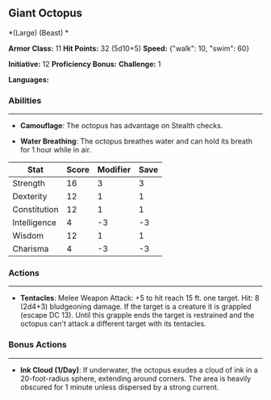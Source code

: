 ## Giant Octopus
*(Large) (Beast) *

**Armor Class:** 11
**Hit Points:** 32 (5d10+5)
**Speed:** {"walk": 10, "swim": 60}

**Initiative:** 12
**Proficiency Bonus:**
**Challenge:** 1

**Languages:** 

### Abilities
 --- 
- **Camouflage**: The octopus has advantage on Stealth checks.

- **Water Breathing**: The octopus breathes water and can hold its breath for 1 hour while in air.



| Stat | Score | Modifier | Save |
| ---- | ---- | ---- | ---- |
| Strength | 16 | 3 | 3 |
| Dexterity | 12 | 1 | 1 |
| Constitution | 12 | 1 | 1 |
| Intelligence | 4 | -3 | -3 |
| Wisdom | 12 | 1 | 1 |
| Charisma | 4 | -3 | -3 |

### Actions
 --- 
- **Tentacles**: Melee Weapon Attack: +5 to hit  reach 15 ft.  one target. Hit: 8 (2d4+3) bludgeoning damage. If the target is a creature  it is grappled (escape DC 13). Until this grapple ends  the target is restrained  and the octopus can't attack a different target with its tentacles.

### Bonus Actions
 --- 
- **Ink Cloud (1/Day)**: If underwater, the octopus exudes a cloud of ink in a 20-foot-radius sphere, extending around corners. The area is heavily obscured for 1 minute unless dispersed by a strong current.


